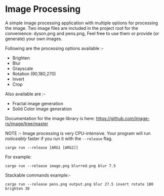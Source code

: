 # Image Processing

A simple image processing application with multiple options for processing the image. Two image files are included in the project root for the convenience: dyson.png and
pens.png, Feel free to use them or provide (or generate) your own images.

Following are the processing options available :-

- Brighten
- Blur
- Grayscale
- Rotation (90,180,270)
- Invert
- Crop

Also available are :-

- Fractal image generation
- Solid Color image generation

Documentation for the image library is here: https://github.com/image-rs/image/tree/master

NOTE :- Image processing is very CPU-intensive. Your program will run _noticeably_ faster if you
run it with the `--release` flag.

```
cargo run --release [ARG1 [ARG2]]
```

For example:

```
cargo run --release image.png blurred.png blur 7.5
```

Stackable commands example:-

```
cargo run --release pens.png output.png blur 27.5 invert rotate 180 brighten 30
```
